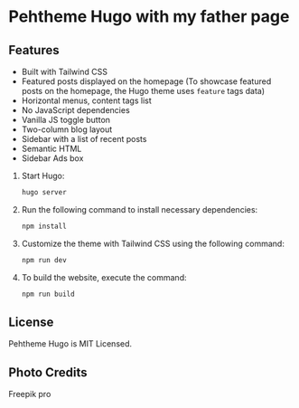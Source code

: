 # Pehtheme Hugo with my father page

## Features

- Built with Tailwind CSS
- Featured posts displayed on the homepage (To showcase featured posts on the homepage, the Hugo theme uses `feature` tags data)
- Horizontal menus, content tags list
- No JavaScript dependencies
- Vanilla JS toggle button
- Two-column blog layout
- Sidebar with a list of recent posts
- Semantic HTML
- Sidebar Ads box


1. Start Hugo:

    ```bash
    hugo server
    ```

4. Run the following command to install necessary dependencies:

    ```bash
    npm install
    ```

5. Customize the theme with Tailwind CSS using the following command:

    ```bash
    npm run dev
    ```

6. To build the website, execute the command:

    ```bash
    npm run build
    ```

## License

Pehtheme Hugo is MIT Licensed. 

## Photo Credits

Freepik pro